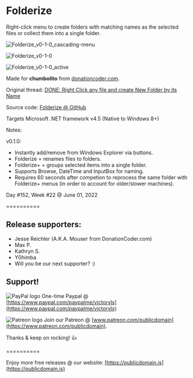 # Folderize

Right-click menu to create folders with matching names as the selected files or collect them into a single folder.

![Folderize_v0-1-0_cascading-menu](https://user-images.githubusercontent.com/54631779/171441253-1a48decd-7808-42de-b8f3-c235e391c71f.png)

![Folderize_v0-1-0](https://user-images.githubusercontent.com/54631779/171441216-d42743a5-42c2-4ef7-8b64-39d59b9679a0.png)

![Folderize_v0-1-0_active](https://user-images.githubusercontent.com/54631779/171441231-2e404910-32ae-4be2-ab48-1e4f38f50835.png)

Made for **chumbolito** from [donationcoder.com](https://www.donationcoder.com).

Original thread: [DONE: Right Click any file and create New Folder by its Name](https://www.donationcoder.com/forum/index.php?topic=19770.0)

Source code: [Folderize @ GitHub](https://github.com/publicdomain/folderize)

Targets Microsoft .NET framework v4.5 (Native to Windows 8+)

Notes:

v0.1.0:

- Instantly add/remove from Windows Explorer via buttons.
- Folderize = renames files to folders.
- Folderize+ = groups selected items into a single folder.
- Supports Browse, DateTime and InputBox for naming.
- Requires 60 seconds after competion to reprocess the same folder with Folderize+ menus (in order to account for older/slower machines).

Day #152, Week #22 @ June 01, 2022

==========

## Release supporters:

* Jesse Reichler (A.K.A. Mouser from DonationCoder.com)
* Max P.
* Kathryn S.
* Y0himba
* Will *you* be our next supporter? :)

## Support!

![PayPal logo](https://i.imgur.com/CSaPEFY.png) One-time Paypal @ [https://www.paypal.com/paypalme/victorvls](https://www.paypal.com/paypalme/victorvls)

![Patreon logo](https://i.imgur.com/LKBj3ih.png) Join our Patreon @ [www.patreon.com/publicdomain](https://www.patreon.com/publicdomain).

Thanks & keep on rocking! 👍

==========

Enjoy more free releases @ our website: [https://publicdomain.is](https://publicdomain.is)
